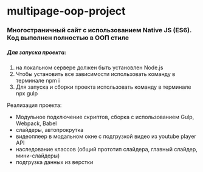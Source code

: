 # multipage-oop-project

### Многостраничный сайт с использованием Native JS (ES6). Код выполнен полностью в ООП стиле
 
##### Для запуска проекта:
1. на локальном сервере должен быть установлен Node.js
2. Чтобы установить все зависимости использовать команду   в терминале npm i
3. Для запуска и сборки проекта использовать команду в терминале npx gulp

 Реализация проекта:

* Модульное подключение скриптов, сборка с использованием Gulp, Webpack, Babel
* слайдеры, автопрокрутка
* видеоплеер в модальном окне с подгрузкой видео из  youtube player API
* наследование классов (общий прототип слайдера, главный слайдер, мини-слайдеры)
* подгрузка данных из верстки
